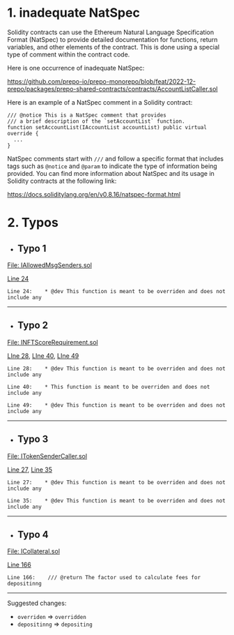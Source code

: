 # 1. inadequate NatSpec

Solidity contracts can use the Ethereum Natural Language Specification Format (NatSpec) to provide detailed documentation for functions, return variables, and other elements of the contract. This is done using a special type of comment within the contract code.

Here is one occurrence of inadequate NatSpec:

https://github.com/prepo-io/prepo-monorepo/blob/feat/2022-12-prepo/packages/prepo-shared-contracts/contracts/AccountListCaller.sol

Here is an example of a NatSpec comment in a Solidity contract:

```solidity
/// @notice This is a NatSpec comment that provides
/// a brief description of the `setAccountList` function.
function setAccountList(IAccountList accountList) public virtual override {
  ...
}
```

NatSpec comments start with `///` and follow a specific format that includes tags such as `@notice` and `@param` to indicate the type of information being provided. You can find more information about NatSpec and its usage in Solidity contracts at the following link:

https://docs.soliditylang.org/en/v0.8.16/natspec-format.html

# 2. Typos

- ##   Typo 1

[File: IAllowedMsgSenders.sol](https://github.com/prepo-io/prepo-monorepo/blob/3541bc704ab185a969f300e96e2f744a572a3640/packages/prepo-shared-contracts/contracts/interfaces/IAllowedMsgSenders.sol)

[Line 24](https://github.com/prepo-io/prepo-monorepo/blob/3541bc704ab185a969f300e96e2f744a572a3640/packages/prepo-shared-contracts/contracts/interfaces/IAllowedMsgSenders.sol#L24)

```
Line 24:    * @dev This function is meant to be overriden and does not include any
```

---

- ##   Typo 2

[File: INFTScoreRequirement.sol](https://github.com/prepo-io/prepo-monorepo/blob/3541bc704ab185a969f300e96e2f744a572a3640/packages/prepo-shared-contracts/contracts/interfaces/INFTScoreRequirement.sol)

[LIne 28](https://github.com/prepo-io/prepo-monorepo/blob/3541bc704ab185a969f300e96e2f744a572a3640/packages/prepo-shared-contracts/contracts/interfaces/INFTScoreRequirement.sol#L28), [LIne 40](https://github.com/prepo-io/prepo-monorepo/blob/3541bc704ab185a969f300e96e2f744a572a3640/packages/prepo-shared-contracts/contracts/interfaces/INFTScoreRequirement.sol#L40), [LIne 49](https://github.com/prepo-io/prepo-monorepo/blob/3541bc704ab185a969f300e96e2f744a572a3640/packages/prepo-shared-contracts/contracts/interfaces/INFTScoreRequirement.sol#L49)

```
Line 28:    * @dev This function is meant to be overriden and does not include any

Line 40:    * This function is meant to be overriden and does not include any

Line 49:    * @dev This function is meant to be overriden and does not include any
```

---

- ##   Typo 3

[File: ITokenSenderCaller.sol](https://github.com/prepo-io/prepo-monorepo/blob/3541bc704ab185a969f300e96e2f744a572a3640/packages/prepo-shared-contracts/contracts/interfaces/ITokenSenderCaller.sol)

[Line 27](https://github.com/prepo-io/prepo-monorepo/blob/3541bc704ab185a969f300e96e2f744a572a3640/packages/prepo-shared-contracts/contracts/interfaces/ITokenSenderCaller.sol#L27), [Line 35](https://github.com/prepo-io/prepo-monorepo/blob/3541bc704ab185a969f300e96e2f744a572a3640/packages/prepo-shared-contracts/contracts/interfaces/ITokenSenderCaller.sol#L35)

```
Line 27:    * @dev This function is meant to be overriden and does not include any

Line 35:    * @dev This function is meant to be overriden and does not include any
```

---

- ##   Typo 4

[File: ICollateral.sol](https://github.com/prepo-io/prepo-monorepo/blob/3541bc704ab185a969f300e96e2f744a572a3640/apps/smart-contracts/core/contracts/interfaces/ICollateral.sol)

[Line 166](https://github.com/prepo-io/prepo-monorepo/blob/3541bc704ab185a969f300e96e2f744a572a3640/apps/smart-contracts/core/contracts/interfaces/ICollateral.sol#L166)

```
Line 166:    /// @return The factor used to calculate fees for depositinng
```

---

Suggested changes:

- `overriden` => `overridden`
- `depositinng` => `depositing`